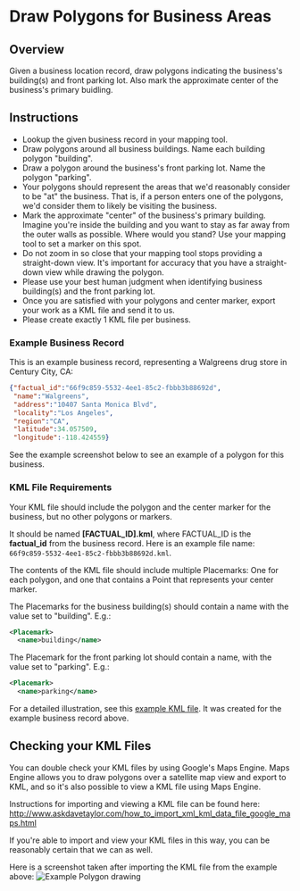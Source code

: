 Draw Polygons for Business Areas
================================

## Overview

Given a business location record, draw polygons indicating the business's building(s) and front parking lot. Also mark the approximate center of the business's primary buidling.

## Instructions

* Lookup the given business record in your mapping tool.
* Draw polygons around all business buildings. Name each building polygon "building".
* Draw a polygon around the business's front parking lot. Name the polygon "parking".
* Your polygons should represent the areas that we'd reasonably consider to be "at" the business. That is, if a person enters one of the polygons,
we'd consider them to likely be visiting the business.
* Mark the approximate "center" of the business's primary building. Imagine you're inside the building and you want to stay as far away
  from the outer walls as possible. Where would you stand? Use your mapping tool to set a marker on this spot.
* Do not zoom in so close that your mapping tool stops providing a straight-down view. It's important for accuracy that you have a straight-down view while drawing the polygon.
* Please use your best human judgment when identifying business building(s) and the front parking lot.
* Once you are satisfied with your polygons and center marker, export your work as a KML file and send it to us.
* Please create exactly 1 KML file per business.

### Example Business Record

This is an example business record, representing a Walgreens drug store in Century City, CA:

```json
{"factual_id":"66f9c859-5532-4ee1-85c2-fbbb3b88692d",
 "name":"Walgreens",
 "address":"10407 Santa Monica Blvd",
 "locality":"Los Angeles",
 "region":"CA",
 "latitude":34.057509,
 "longitude":-118.424559}
```

See the example screenshot below to see an example of a polygon for this business.

### KML File Requirements

Your KML file should include the polygon and the center marker for the business, but no other polygons or markers.

It should be named __[FACTUAL_ID].kml__, where FACTUAL_ID is the **factual_id** from the business record. Here is an example file name:
`66f9c859-5532-4ee1-85c2-fbbb3b88692d.kml`.

The contents of the KML file should include multiple Placemarks: One for each polygon, and one that contains a Point that represents your center marker.

The Placemarks for the business building(s) should contain a name with the value set to "building". E.g.:
```xml
<Placemark>
  <name>building</name>
```

The Placemark for the front parking lot should contain a name, with the value set to "parking". E.g.:
```xml
<Placemark>
  <name>parking</name>
```

For a detailed illustration, see this [example KML file](https://raw.github.com/Factual/public-works/master/polygons/examples/stores-components/66f9c859-5532-4ee1-85c2-fbbb3b88692d.kml).
It was created for the example business record above.

## Checking your KML Files

You can double check your KML files by using Google's Maps Engine. Maps Engine allows you to
draw polygons over a satellite map view and export to KML, and so it's also possible to view a
KML file using Maps Engine.

Instructions for importing and viewing a KML file can be found here:
http://www.askdavetaylor.com/how_to_import_xml_kml_data_file_google_maps.html

If you're able to import and view your KML files in this way, you can be reasonably certain that we can as well.

Here is a screenshot taken after importing the KML file from the example above:
![Example Polygon drawing](https://github.com/Factual/public-works/raw/master/polygons/examples/stores-components/66f9c859-5532-4ee1-85c2-fbbb3b88692d.png)
